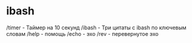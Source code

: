 # ibash
/timer - Таймер на 10 секунд 
/ibash - Три цитаты с ibash по ключевым словам
/help - помощь
/echo - эхо
/rev - перевернутое эхо
